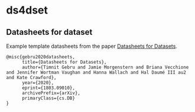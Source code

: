# ds4dset
## Datasheets for dataset

Example template datasheets from the paper [Datasheets for Datasets](https://arxiv.org/abs/1803.09010).

```
@misc{gebru2020datasheets,
      title={Datasheets for Datasets}, 
      author={Timnit Gebru and Jamie Morgenstern and Briana Vecchione and Jennifer Wortman Vaughan and Hanna Wallach and Hal Daumé III au2 and Kate Crawford},
      year={2020},
      eprint={1803.09010},
      archivePrefix={arXiv},
      primaryClass={cs.DB}
}
```